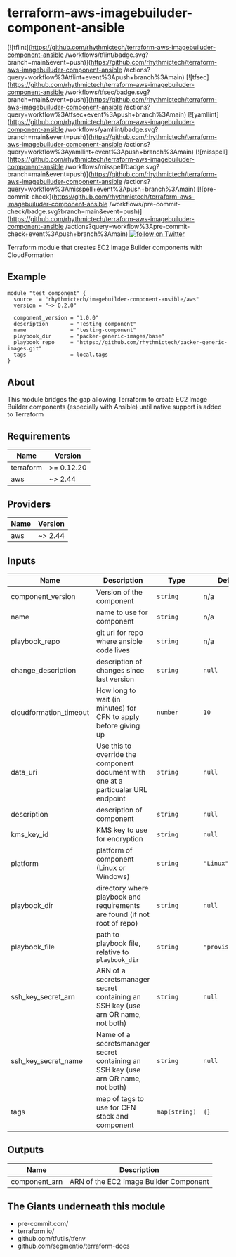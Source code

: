 # terraform-aws-imagebuiluder-component-ansible

[![tflint](https://github.com/rhythmictech/terraform-aws-imagebuiluder-component-ansible /workflows/tflint/badge.svg?branch=main&event=push)](https://github.com/rhythmictech/terraform-aws-imagebuiluder-component-ansible /actions?query=workflow%3Atflint+event%3Apush+branch%3Amain)
[![tfsec](https://github.com/rhythmictech/terraform-aws-imagebuiluder-component-ansible /workflows/tfsec/badge.svg?branch=main&event=push)](https://github.com/rhythmictech/terraform-aws-imagebuiluder-component-ansible /actions?query=workflow%3Atfsec+event%3Apush+branch%3Amain)
[![yamllint](https://github.com/rhythmictech/terraform-aws-imagebuiluder-component-ansible /workflows/yamllint/badge.svg?branch=main&event=push)](https://github.com/rhythmictech/terraform-aws-imagebuiluder-component-ansible /actions?query=workflow%3Ayamllint+event%3Apush+branch%3Amain)
[![misspell](https://github.com/rhythmictech/terraform-aws-imagebuiluder-component-ansible /workflows/misspell/badge.svg?branch=main&event=push)](https://github.com/rhythmictech/terraform-aws-imagebuiluder-component-ansible /actions?query=workflow%3Amisspell+event%3Apush+branch%3Amain)
[![pre-commit-check](https://github.com/rhythmictech/terraform-aws-imagebuiluder-component-ansible /workflows/pre-commit-check/badge.svg?branch=main&event=push)](https://github.com/rhythmictech/terraform-aws-imagebuiluder-component-ansible /actions?query=workflow%3Apre-commit-check+event%3Apush+branch%3Amain)
<a href="https://twitter.com/intent/follow?screen_name=RhythmicTech"><img src="https://img.shields.io/twitter/follow/RhythmicTech?style=social&logo=twitter" alt="follow on Twitter"></a>


Terraform module that creates EC2 Image Builder components with CloudFormation

## Example
```hcl
module "test_component" {
  source  = "rhythmictech/imagebuilder-component-ansible/aws"
  version = "~> 0.2.0"

  component_version = "1.0.0"
  description       = "Testing component"
  name              = "testing-component"
  playbook_dir      = "packer-generic-images/base"
  playbook_repo     = "https://github.com/rhythmictech/packer-generic-images.git"
  tags              = local.tags
}
```

## About
This module bridges the gap allowing Terraform to create EC2 Image Builder components (especially with Ansible) until native support is added to Terraform

<!-- BEGINNING OF PRE-COMMIT-TERRAFORM DOCS HOOK -->
## Requirements

| Name | Version |
|------|---------|
| terraform | >= 0.12.20 |
| aws | ~> 2.44 |

## Providers

| Name | Version |
|------|---------|
| aws | ~> 2.44 |

## Inputs

| Name | Description | Type | Default | Required |
|------|-------------|------|---------|:--------:|
| component\_version | Version of the component | `string` | n/a | yes |
| name | name to use for component | `string` | n/a | yes |
| playbook\_repo | git url for repo where ansible code lives | `string` | n/a | yes |
| change\_description | description of changes since last version | `string` | `null` | no |
| cloudformation\_timeout | How long to wait (in minutes) for CFN to apply before giving up | `number` | `10` | no |
| data\_uri | Use this to override the component document with one at a particualar URL endpoint | `string` | `null` | no |
| description | description of component | `string` | `null` | no |
| kms\_key\_id | KMS key to use for encryption | `string` | `null` | no |
| platform | platform of component (Linux or Windows) | `string` | `"Linux"` | no |
| playbook\_dir | directory where playbook and requirements are found (if not root of repo) | `string` | `null` | no |
| playbook\_file | path to playbook file, relative to `playbook_dir` | `string` | `"provision.yml"` | no |
| ssh\_key\_secret\_arn | ARN of a secretsmanager secret containing an SSH key (use arn OR name, not both) | `string` | `null` | no |
| ssh\_key\_secret\_name | Name of a secretsmanager secret containing an SSH key (use arn OR name, not both) | `string` | `null` | no |
| tags | map of tags to use for CFN stack and component | `map(string)` | `{}` | no |

## Outputs

| Name | Description |
|------|-------------|
| component\_arn | ARN of the EC2 Image Builder Component |

<!-- END OF PRE-COMMIT-TERRAFORM DOCS HOOK -->

## The Giants underneath this module
- pre-commit.com/
- terraform.io/
- github.com/tfutils/tfenv
- github.com/segmentio/terraform-docs
